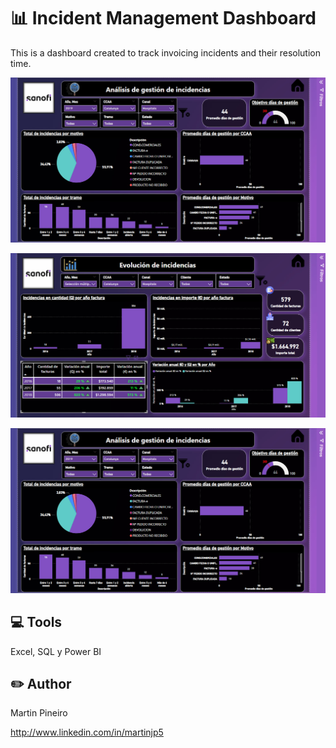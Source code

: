 # 📊 Incident Management Dashboard
This is a dashboard created to track invoicing incidents and their resolution time.

![Imagen del proyecto](https://github.com/martinjp5/My-Portfolio/blob/main/Incident%20management%20dashboard.jpg)

![Imagen del proyecto2](https://github.com/martinjp5/My-Portfolio/blob/main/Incident%20management%20dashboard2.jpg)

<img src="/Incident management dashboard.jpg" />

## 💻 Tools
Excel, SQL y Power BI 

## ✏️ Author
Martin Pineiro

http://www.linkedin.com/in/martinjp5
